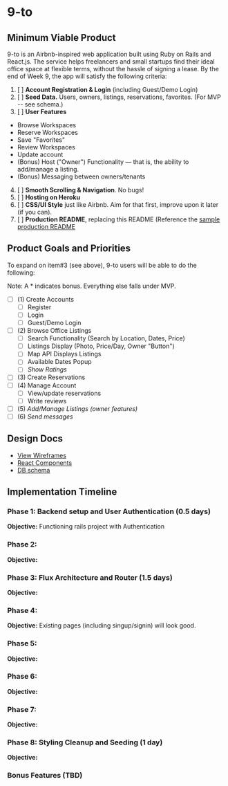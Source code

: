 # 9-to

[Heroku link]:[heroku]

[heroku]: http://nine-to.heroku.com

## Minimum Viable Product

9-to is an Airbnb-inspired web application built using Ruby on Rails and React.js. The service helps freelancers and small startups find their ideal office space at flexible terms, without the hassle of signing a lease. By the end of Week 9, the app will satisfy the following criteria:

1. [ ] **Account Registration & Login** (including Guest/Demo Login)
2. [ ] **Seed Data.** Users, owners, listings, reservations, favorites. (For MVP -- see schema.)
3. [ ] **User Features**
  - Browse Workspaces
  - Reserve Workspaces
  - Save "Favorites"
  - Review Workspaces
  - Update account
  - (Bonus) Host ("Owner") Functionality — that is, the ability to add/manage a listing.
  - (Bonus) Messaging between owners/tenants
4. [ ] **Smooth Scrolling & Navigation**. No bugs!
5. [ ] **Hosting on Heroku**
6. [ ] **CSS/UI Style** just like Airbnb. Aim for that first, improve upon it later (if you can).
7. [ ] **Production README**, replacing this README (Reference the [sample production README](https://github.com/appacademy/sample-project-proposal/blob/master/docs/production_readme.md)

## Product Goals and Priorities

To expand on item#3 (see above), 9-to users will be able to do the following:
<!-- This is a Markdown checklist. Use it to keep track of your
progress. Put an x between the brackets for a checkmark: [x] -->
Note: A * indicates bonus. Everything else falls under MVP.

* [ ] (1) Create Accounts
  - [ ] Register
  - [ ] Login
  - [ ] Guest/Demo Login
* [ ] (2) Browse Office Listings
  - [ ] Search Functionality (Search by Location, Dates, Price)
  - [ ] Listings Display (Photo, Price/Day, Owner "Button")
  - [ ] Map API Displays Listings
  - [ ] Available Dates Popup
  - [ ] *Show Ratings*
* [ ] (3) Create Reservations  
* [ ] (4) Manage Account
  - [ ] View/update reservations
  - [ ] Write reviews
* [ ] (5) *Add/Manage Listings (owner features)*
* [ ] (6) *Send messages*

## Design Docs
* [View Wireframes][views]
* [React Components][components]
* [DB schema][schema]

[views]: ./docs/views.md
[components]: ./docs/components.md
[schema]: ./docs/schema.md

## Implementation Timeline

### Phase 1: Backend setup and User Authentication (0.5 days)

**Objective:** Functioning rails project with Authentication


### Phase 2:

**Objective:**


### Phase 3: Flux Architecture and Router (1.5 days)

**Objective:**


### Phase 4:

**Objective:** Existing pages (including singup/signin) will look good.




### Phase 5:

**Objective:**


### Phase 6:

**Objective:**


### Phase 7:

**Objective:**


### Phase 8: Styling Cleanup and Seeding (1 day)

**Objective:**


### Bonus Features (TBD)
